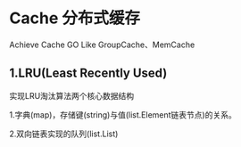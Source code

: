 # Cache 分布式缓存
Achieve Cache GO Like GroupCache、MemCache

## 1.LRU(Least Recently Used)

实现LRU淘汰算法两个核心数据结构

1.字典(map)，存储键(string)与值(list.Element链表节点)的关系。

2.双向链表实现的队列(list.List)

